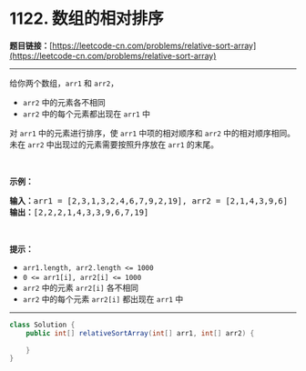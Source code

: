 # 1122. 数组的相对排序

**题目链接：**[https://leetcode-cn.com/problems/relative-sort-array](https://leetcode-cn.com/problems/relative-sort-array)

---

<div class="content__1Y2H">
 <div class="notranslate">
  <p>给你两个数组，<code>arr1</code> 和&nbsp;<code>arr2</code>，</p> 
  <ul> 
   <li><code>arr2</code>&nbsp;中的元素各不相同</li> 
   <li><code>arr2</code> 中的每个元素都出现在&nbsp;<code>arr1</code>&nbsp;中</li> 
  </ul> 
  <p>对 <code>arr1</code>&nbsp;中的元素进行排序，使 <code>arr1</code> 中项的相对顺序和&nbsp;<code>arr2</code>&nbsp;中的相对顺序相同。未在&nbsp;<code>arr2</code>&nbsp;中出现过的元素需要按照升序放在&nbsp;<code>arr1</code>&nbsp;的末尾。</p> 
  <p>&nbsp;</p> 
  <p><strong>示例：</strong></p> 
  <pre class="language-text"><strong>输入：</strong>arr1 = [2,3,1,3,2,4,6,7,9,2,19], arr2 = [2,1,4,3,9,6]
<strong>输出：</strong>[2,2,2,1,4,3,3,9,6,7,19]
</pre> 
  <p>&nbsp;</p> 
  <p><strong>提示：</strong></p> 
  <ul> 
   <li><code>arr1.length, arr2.length &lt;= 1000</code></li> 
   <li><code>0 &lt;= arr1[i], arr2[i] &lt;= 1000</code></li> 
   <li><code>arr2</code>&nbsp;中的元素&nbsp;<code>arr2[i]</code>&nbsp;各不相同</li> 
   <li><code>arr2</code> 中的每个元素&nbsp;<code>arr2[i]</code>&nbsp;都出现在&nbsp;<code>arr1</code>&nbsp;中</li> 
  </ul> 
 </div>
</div>

---

```java
class Solution {
    public int[] relativeSortArray(int[] arr1, int[] arr2) {
        
    }
}
```